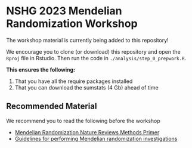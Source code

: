 # NSHG 2023 Mendelian Randomization Workshop

The workshop material is currently being added to this repository!

We encourage you to clone (or download) this repository and open the `Rproj`
file in Rstudio. Then run the code in `./analysis/step_0_prepwork.R`.

**This ensures the following:**

1) That you have all the require packages installed
2) That you can download the sumstats (4 Gb) ahead of time 

## Recommended Material

We recommend you to read the following before the workshop

- [Mendelian Randomization Nature Reviews Methods Primer](https://www.nature.com/articles/s43586-021-00092-5)
- [Guidelines for performing Mendelian randomization investigations](https://www.ncbi.nlm.nih.gov/pmc/articles/PMC7384151/)